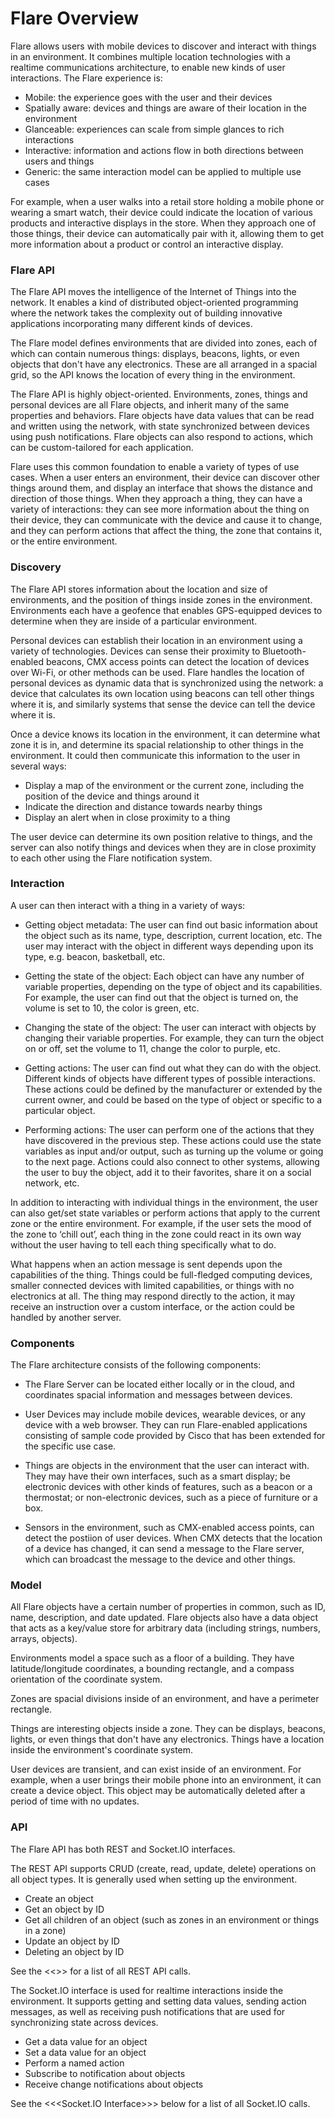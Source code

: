 # Flare Overview

Flare allows users with mobile devices to discover and interact with things in an environment. It combines multiple location technologies with a realtime communications architecture, to enable new kinds of user interactions. The Flare experience is:

- Mobile: the experience goes with the user and their devices
- Spatially aware: devices and things are aware of their location in the environment
- Glanceable: experiences can scale from simple glances to rich interactions 
- Interactive: information and actions flow in both directions between users and things
- Generic: the same interaction model can be applied to multiple use cases

For example, when a user walks into a retail store holding a mobile phone or wearing a smart watch, their device could indicate the location of various products and interactive displays in the store. When they approach one of those things, their device can automatically pair with it, allowing them to get more information about a product or control an interactive display.

### Flare API

The Flare API moves the intelligence of the Internet of Things into the network. It enables a kind of distributed object-oriented programming where the network takes the complexity out of building innovative applications incorporating many different kinds of devices. 

The Flare model defines environments that are divided into zones, each of which can contain numerous things: displays, beacons, lights, or even objects that don't have any electronics. These are all arranged in a spacial grid, so the API knows the location of every thing in the environment.

The Flare API is highly object-oriented. Environments, zones, things and personal devices are all Flare objects, and inherit many of the same properties and behaviors. Flare objects have data values that can be read and written using the network, with state synchronized between devices using push notifications. Flare objects can also respond to actions, which can be custom-tailored for each application. 

Flare uses this common foundation to enable a variety of types of use cases. When a user enters an environment, their device can discover other things around them, and display an interface that shows the distance and direction of those things. When they approach a thing, they can have a variety of interactions: they can see more information about the thing on their device, they can communicate with the device and cause it to change, and they can perform actions that affect the thing, the zone that contains it, or the entire environment.

### Discovery

The Flare API stores information about the location and size of environments, and the position of things inside zones in the environment. Environments each have a geofence that enables GPS-equipped devices to determine when they are inside of a particular environment.  

Personal devices can establish their location in an environment using a variety of technologies. Devices can sense their proximity to Bluetooth-enabled beacons, CMX access points can detect the location of devices over Wi-Fi, or other methods can be used. Flare handles the location of personal devices as dynamic data that is synchronized using the network: a device that calculates its own location using beacons can tell other things where it is, and similarly systems that sense the device can tell the device where it is. 

Once a device knows its location in the environment, it can determine what zone it is in, and determine its spacial relationship to other things in the environment. It could then communicate this information to the user in several ways:

- Display a map of the environment or the current zone, including the position of the device and things around it
- Indicate the direction and distance towards nearby things
- Display an alert when in close proximity to a thing

The user device can determine its own position relative to things, and the server can also notify things and devices when they are in close proximity to each other using the Flare notification system. 

### Interaction 

A user can then interact with a thing in a variety of ways:

- Getting object metadata: The user can find out basic information about the object such as its name, type, description, current location, etc. The user may interact with the object in different ways depending upon its type, e.g. beacon, basketball, etc.

- Getting the state of the object: Each object can have any number of variable properties, depending on the type of object and its capabilities. For example, the user can find out that the object is turned on, the volume is set to 10, the color is green, etc. 

- Changing the state of the object: The user can interact with objects by changing their variable properties. For example, they can turn the object on or off, set the volume to 11, change the color to purple, etc. 

- Getting actions: The user can find out what they can do with the object. Different kinds of objects have different types of possible interactions. These actions could be defined by the manufacturer or extended by the current owner, and could be based on the type of object or specific to a particular object. 

- Performing actions: The user can perform one of the actions that they have discovered in the previous step. These actions could use the state variables as input and/or output, such as turning up the volume or going to the next page. Actions could also connect to other systems, allowing the user to buy the object, add it to their favorites, share it on a social network, etc. 

In addition to interacting with individual things in the environment, the user can also get/set state variables or perform actions that apply to the current zone or the entire environment. For example, if the user sets the mood of the zone to ‘chill out’, each thing in the zone could react in its own way without the user having to tell each thing specifically what to do.

What happens when an action message is sent depends upon the capabilities of the thing. Things could be full-fledged computing devices, smaller connected devices with limited capabilities, or things with no electronics at all. The thing may respond directly to the action, it may receive an instruction over a custom interface, or the action could be handled by another server.

### Components

The Flare architecture consists of the following components:

- The Flare Server can be located either locally or in the cloud, and coordinates spacial information and messages between devices.

- User Devices may include mobile devices, wearable devices, or any device with a web browser. They can run Flare-enabled applications consisting of sample code provided by Cisco that has been extended for the specific use case.

- Things are objects in the environment that the user can interact with. They may have their own interfaces, such as a smart display; be electronic devices with other kinds of features, such as a beacon or a thermostat; or non-electronic devices, such as a piece of furniture or a box. 

- Sensors in the environment, such as CMX-enabled access points, can detect the postiion of user devices. When CMX detects that the location of a device has changed, it can send a message to the Flare server, which can broadcast the message to the device and other things. 

### Model

All Flare objects have a certain number of properties in common, such as ID, name, description, and date updated. Flare objects also have a data object that acts as a key/value store for arbitrary data (including strings, numbers, arrays, objects).

Environments model a space such as a floor of a building. They have latitude/longitude coordinates, a bounding rectangle, and a compass orientation of the coordinate system. 

Zones are spacial divisions inside of an environment, and have a perimeter rectangle. 

Things are interesting objects inside a zone. They can be displays, beacons, lights, or even things that don't have any electronics. Things have a location inside the environment's coordinate system. 

User devices are transient, and can exist inside of an environment. For example, when a user brings their mobile phone into an environment, it can create a device object. This object may be automatically deleted after a period of time with no updates.  

### API

The Flare API has both REST and Socket.IO interfaces. 

The REST API supports CRUD (create, read, update, delete) operations on all object types. It is generally used when setting up the environment. 

- Create an object
- Get an object by ID
- Get all children of an object (such as zones in an environment or things in a zone)
- Update an object by ID
- Deleting an object by ID

See the <<<Rest Interface>>> for a list of all REST API calls. 

The Socket.IO interface is used for realtime interactions inside the environment. It supports getting and setting data values, sending action messages, as well as receiving push notifications that are used for synchronizing state across devices. 

- Get a data value for an object
- Set a data value for an object
- Perform a named action
- Subscribe to notification about objects
- Receive change notifications about objects

See the <<<Socket.IO Interface>>>  below for a list of all Socket.IO calls. 
